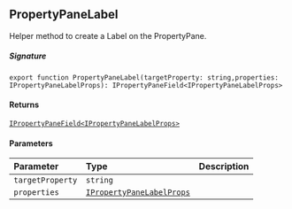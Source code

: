 ## PropertyPaneLabel

Helper method to create a Label on the PropertyPane.

##### Signature
`export function PropertyPaneLabel(targetProperty: string,properties: IPropertyPaneLabelProps): IPropertyPaneField<IPropertyPaneLabelProps>`

#### Returns
[`IPropertyPaneField<IPropertyPaneLabelProps>`](IPropertyPaneField.md)

#### Parameters


| Parameter	   | Type    | Description |
|:-------------|:---------------|:------------|
| `targetProperty`    | `string` |  |
| `properties`    | [`IPropertyPaneLabelProps`](IPropertyPaneLabelProps.md) |  |

